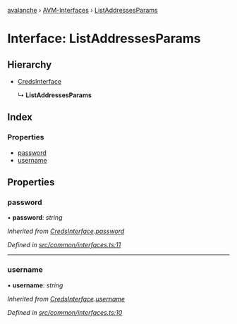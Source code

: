 [avalanche](../README.md) › [AVM-Interfaces](../modules/avm_interfaces.md) › [ListAddressesParams](avm_interfaces.listaddressesparams.md)

# Interface: ListAddressesParams

## Hierarchy

* [CredsInterface](common_interfaces.credsinterface.md)

  ↳ **ListAddressesParams**

## Index

### Properties

* [password](avm_interfaces.listaddressesparams.md#password)
* [username](avm_interfaces.listaddressesparams.md#username)

## Properties

###  password

• **password**: *string*

*Inherited from [CredsInterface](common_interfaces.credsinterface.md).[password](common_interfaces.credsinterface.md#password)*

*Defined in [src/common/interfaces.ts:11](https://github.com/ava-labs/avalanchejs/blob/4e59193/src/common/interfaces.ts#L11)*

___

###  username

• **username**: *string*

*Inherited from [CredsInterface](common_interfaces.credsinterface.md).[username](common_interfaces.credsinterface.md#username)*

*Defined in [src/common/interfaces.ts:10](https://github.com/ava-labs/avalanchejs/blob/4e59193/src/common/interfaces.ts#L10)*
